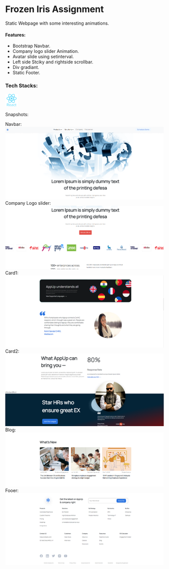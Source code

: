 <h1>Frozen Iris Assignment</h1>
<p>Static Webpage with some interesting animations.</p>
<h4>Features:</h4>
<ul>
  <li>Bootstrap Navbar.</li>
  <li>Company logo slider Animation.</li>
  <li>Avatar slide using setinterval.</li>
  <li>Left side Stciky and rightside scrollbar.</li>
  <li>Div gradiant.</li>
  <li>Static Footer.</li>
</ul>

<h3 align="left">Tech Stacks:</h3>
<p align="left">
<a href="https://reactjs.org/" target="_blank" rel="noreferrer"> <img src="https://raw.githubusercontent.com/devicons/devicon/master/icons/react/react-original-wordmark.svg" alt="react" width="40" height="40"/> </a>
</p>
 

  Snapshots:
  
Navbar:
![](/Screenshots/navbar.png)
Company Logo slider:
![](/Screenshots/company.png)
 Card1:
 ![](/Screenshots/card1.png)
Card2:
  ![](/Screenshots/card2.png)
Blog:
   ![](/Screenshots/blog.png)
Fooer:
    ![](/Screenshots/footer.png)
    
